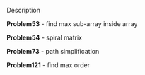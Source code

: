 Description

**Problem53** - find max sub-array inside array

**Problem54** - spiral matrix

**Problem73** - path simplification 

**Problem121** - find max order